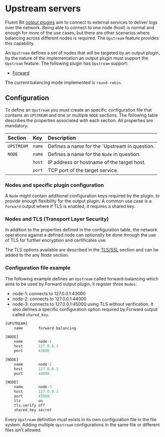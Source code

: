 # Upstream servers

Fluent Bit [output plugins](../../pipeline/outputs/) aim to connect to external services to deliver logs over the network. Being able to connect to one node (host) is normal and enough for more of the use cases, but there are other scenarios where balancing across different nodes is required. The `Upstream` feature provides this capability.

An `Upstream` defines a set of nodes that will be targeted by an output plugin, by the nature of the implementation an output plugin must support the `Upstream` feature. The following plugin has `Upstream` support:

- [Forward](../../../pipeline/outputs/forward.md)

The current balancing mode implemented is `round-robin`.

## Configuration

To define an `Upstream` you must create an specific configuration file that contains an `UPSTREAM` and one or multiple `NODE` sections. The following table describes the properties associated with each section. All properties are mandatory:

| Section | Key | Description |
| :--- | :--- | :--- |
| `UPSTREAM` | `name` | Defines a name for the `Upstream in question. |
| `NODE` | `name` | Defines a name for the `Node` in question. |
|  | `host` | IP address or hostname of the target host. |
|  | `port` | TCP port of the target service. |

### Nodes and specific plugin configuration

A `Node` might contain additional configuration keys required by the plugin, to provide enough flexibility for the output plugin. A common use case is a `Forward` output where if TLS is enabled, it requires a shared key.

### Nodes and TLS (Transport Layer Security)

In addition to the properties defined in the configuration table, the network operations against a defined node can optionally be done through the use of TLS for further encryption and certificates use.

The TLS options available are described in the [TLS/SSL](../../transport-security.md) section and can be added to the any _Node_ section.

### Configuration file example

The following example defines an `Upstream` called forward-balancing which aims to be used by Forward output plugin, it register three `Nodes`:

- node-1: connects to 127.0.0.1:43000
- node-2: connects to 127.0.0.1:44000
- node-3: connects to 127.0.0.1:45000 using TLS without verification. It also defines a specific configuration option required by Forward output called `shared_key`.

```python
[UPSTREAM]
    name       forward-balancing

[NODE]
    name       node-1
    host       127.0.0.1
    port       43000

[NODE]
    name       node-2
    host       127.0.0.1
    port       44000

[NODE]
    name       node-3
    host       127.0.0.1
    port       45000
    tls        on
    tls.verify off
    shared_key secret
```

Every `Upstream` definition must exists in its own configuration file in the file system. Adding multiple `Upstream` configurations in the same file or different files isn't allowed.
